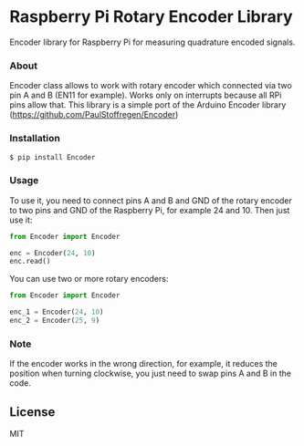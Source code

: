 # Raspberry Pi Rotary Encoder Library

Encoder library for Raspberry Pi for measuring quadrature encoded signals.
### About
Encoder class allows to work with rotary encoder which connected via two pin A and B (EN11 for example). Works only on interrupts because all RPi pins allow that. This library is a simple port of the Arduino Encoder library (https://github.com/PaulStoffregen/Encoder)

### Installation
```sh
$ pip install Encoder
```

### Usage

To use it, you need to connect pins A and B and GND of the rotary encoder to two pins and GND of the Raspberry Pi, for example 24 and 10. Then just use it:
```python
from Encoder import Encoder

enc = Encoder(24, 10)
enc.read()
```

You can use two or more rotary encoders:
```python
from Encoder import Encoder

enc_1 = Encoder(24, 10)
enc_2 = Encoder(25, 9)
```

### Note
If the encoder works in the wrong direction, for example, it reduces the position when turning clockwise, you just need to swap pins A and B in the code.

License
----

MIT